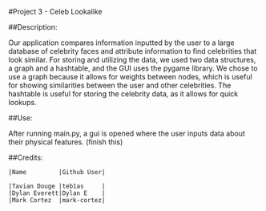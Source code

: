 #Project 3 - Celeb Lookalike

##Description: 

Our application compares information inputted by the user to a large database of celebrity faces and attribute 
information to find celebrities that look similar. For storing and utilizing the data, we used two data structures,
a graph and a hashtable, and the GUI uses the pygame library. We chose to use a graph because it allows for weights
between nodes, which is useful for showing similarities between the user and other celebrities. The hashtable is useful 
for storing the celebrity data, as it allows for quick lookups.

##Use: 

After running main.py, a gui is opened where the user inputs data about their physical 
features. (finish this)

##Credits:
    
    |Name         |Github User|

    |Tavian Douge |teb1as     |
    |Dylan Everett|Dylan E    |
    |Mark Cortez  |mark-cortez|
